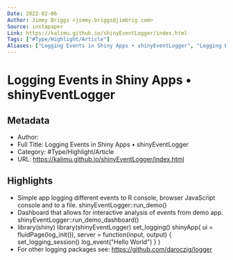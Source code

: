 ```yaml
---
Date: 2022-02-06
Author: Jimmy Briggs <jimmy.briggs@jimbrig.com>
Source: instapaper
Link: https://kalimu.github.io/shinyEventLogger/index.html
Tags: ["#Type/Highlight/Article"]
Aliases: ["Logging Events in Shiny Apps • shinyEventLogger", "Logging Events in Shiny Apps • shinyEventLogger"]
---
```

# Logging Events in Shiny Apps • shinyEventLogger

## Metadata
- Author: 
- Full Title: Logging Events in Shiny Apps • shinyEventLogger
- Category: #Type/Highlight/Article
- URL: https://kalimu.github.io/shinyEventLogger/index.html

## Highlights
- Simple app logging different events to R console, browser JavaScript console and to a file.
  shinyEventLogger::run_demo()
- Dashboard that allows for interactive analysis of events from demo app.
  shinyEventLogger::run_demo_dashboard()
- library(shiny)
  library(shinyEventLogger)
  set_logging()
  shinyApp(
  ui = fluidPage(log_init()),
  server = function(input, output) {
  set_logging_session()
  log_event("Hello World")
  }
  )
- For other logging packages see: https://github.com/daroczig/logger
